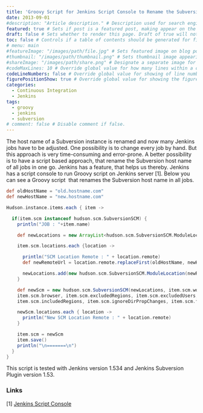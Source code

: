 ```yaml
---
title: 'Groovy Script for Jenkins Script Console to Rename the Subversion Host Name'
date: 2013-09-01
#description: "Article description." # Description used for search engine.
featured: true # Sets if post is a featured post, making appear on the home page side bar.
draft: false # Sets whether to render this page. Draft of true will not be rendered.
toc: false # Controls if a table of contents should be generated for first-level links automatically.
# menu: main
#featureImage: "/images/path/file.jpg" # Sets featured image on blog post.
#thumbnail: "/images/path/thumbnail.png" # Sets thumbnail image appearing inside card on homepage.
#shareImage: "/images/path/share.png" # Designate a separate image for social media sharing.
#codeMaxLines: 10 # Override global value for how many lines within a code block before auto-collapsing.
codeLineNumbers: false # Override global value for showing of line numbers within code block.
figurePositionShow: true # Override global value for showing the figure label.
categories:
  - Continuous Integration
  - Jenkins
tags:
  - groovy
  - jenkins
  - subversion
# comment: false # Disable comment if false.
---
```

The host name of a Subversion instance is renamed and now many Jenkins jobs have to be adjusted. One possibility is to change every job by hand. But this approach is very time-consuming and error-prone. A better possibility is to have a script based approach, that rename the Subversion host name of all jobs in one go. Jenkins has a feature, that helps us thereby. Jenkins has a script console to run Groovy script on Jenkins server [1]. Below you can see a Groovy script  that renames the Subversion host name in all jobs.

```groovy
def oldHostName = "old.hostname.com"
def newHostName = "new.hostname.com"

Hudson.instance.items.each { item ->

  if(item.scm instanceof hudson.scm.SubversionSCM) {
    println("JOB : "+item.name)

    def newLocations = new ArrayList<hudson.scm.SubversionSCM.ModuleLocation>()

    item.scm.locations.each {location ->

      println("SCM Location Remote : " + location.remote)
      def newRemoteUrl = location.remote.replaceFirst(oldHostName, newHostName)

      newLocations.add(new hudson.scm.SubversionSCM.ModuleLocation(newRemoteUrl, location.local, location.depthOption,location.ignoreExternalsOption))
    }

    def newScm = new hudson.scm.SubversionSCM(newLocations, item.scm.workspaceUpdater,
    item.scm.browser, item.scm.excludedRegions, item.scm.excludedUsers, item.scm.excludedRevprop, item.scm.excludedCommitMessages,
    item.scm.includedRegions, item.scm.ignoreDirPropChanges, item.scm.filterChangelog)

    newScm.locations.each { location ->
      println("New SCM Location Remote : " + location.remote)
    }

    item.scm = newScm
    item.save()
    println("\n=======\n")
  }
}
```

This script is tested with Jenkins version 1.534 and Jenkins Subversion Plugin version 1.53.

### Links

[1] [Jenkins Script Console](https://wiki.jenkins-ci.org/display/JENKINS/Jenkins+Script+Console "Jenkins Script Console")

